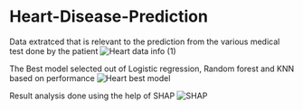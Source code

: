 # Heart-Disease-Prediction

Data extratced that is relevant to the prediction from the various medical test done by the patient 
![Heart data info (1)](https://github.com/user-attachments/assets/19adc4dc-e12d-4b51-bbeb-747f6f8e9ed3)

The Best model selected out of Logistic regression, Random forest and KNN based on performance
![Heart best model](https://github.com/user-attachments/assets/318f832e-0ab7-4c73-a987-f978d2704c7e)

Result analysis done using the help of SHAP
![SHAP](https://github.com/user-attachments/assets/106a4169-fcc8-48fc-b758-6764ef140268)





